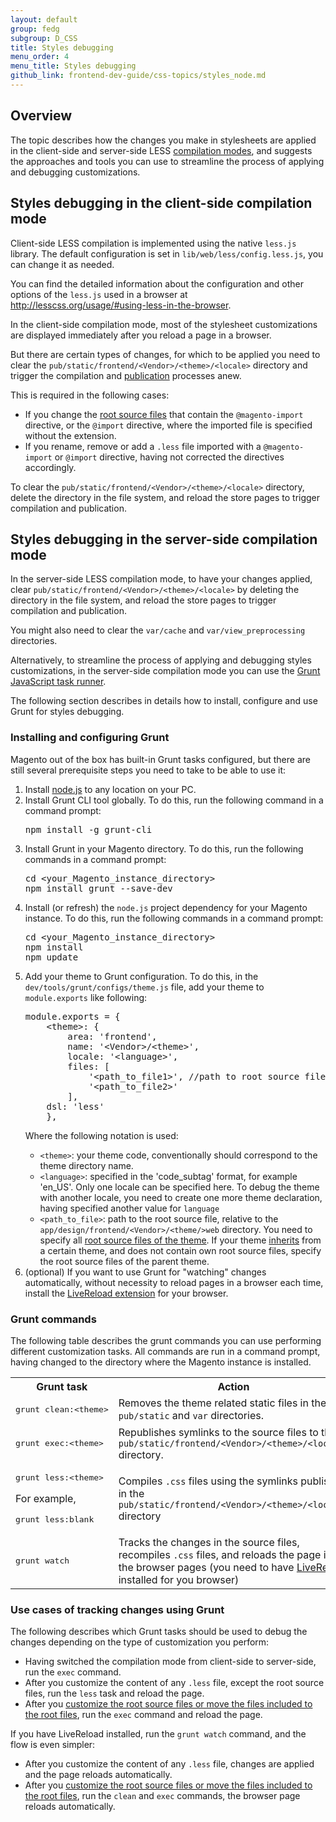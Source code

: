 ```yaml
---
layout: default
group: fedg
subgroup: D_CSS
title: Styles debugging
menu_order: 4
menu_title: Styles debugging
github_link: frontend-dev-guide/css-topics/styles_node.md
---
```


<h2>Overview</h2>

<p>
The topic describes how the changes you make in stylesheets are applied in the client-side and server-side LESS <a href="{{site.gdeurl}}frontend-dev-guide/css-topics/css-preprocess.html" target="_blank">compilation modes</a>, and suggests the approaches and tools you can use to streamline the process of applying and debugging customizations. </p>


<h2 id="css_debug_client">Styles debugging in the client-side compilation mode</h2>

Client-side LESS compilation is implemented using the native `less.js` library. The default configuration is set in <code>lib/web/less/config.less.js</code>, you can change it as needed. 

You can find the detailed information about the configuration and other options of the <code>less.js</code> used in a browser at <a href="http://lesscss.org/usage/#using-less-in-the-browser" target="_blank">http://lesscss.org/usage/#using-less-in-the-browser</a>.

In the client-side compilation mode, most of the stylesheet customizations are displayed immediately after you reload a page in a browser. 

<span id="css_exception">But there are certain types of changes</span>, for which to be applied you need to clear the <code>pub/static/frontend/&lt;Vendor&gt;/&lt;theme&gt;/&lt;locale&gt;</code> directory and trigger the compilation and <a href="{{site.gdeurl}}architecture/view/static-process.html#publish-static-view-files" target="_blank">publication</a> processes anew.

This is required in the following cases:
<ul>
<li>If you change the <a href="{{site.gdeurl}}frontend-dev-guide/css-topics/css-preprocess.html#css_preprocess_terms" target="_blank">root source files</a> that contain the <code>@magento-import</code> directive, or the <code>@import</code> directive, where the imported file is specified without the extension.</li>
<li>If you rename, remove or add a <code>.less</code> file imported with a <code>@magento-import</code> or <code>@import</code> directive, having not corrected the directives accordingly.</li>

</ul>

To clear the <code>pub/static/frontend/&lt;Vendor&gt;/&lt;theme&gt;/&lt;locale&gt;</code> directory, delete the directory in the file system, and reload the store pages to trigger compilation and publication.

<h2 id="css_debug_server">Styles debugging in the server-side compilation mode</h2>

In the server-side LESS compilation mode, to have your changes applied, clear <code>pub/static/frontend/&lt;Vendor&gt;/&lt;theme&gt;/&lt;locale&gt;</code> by deleting the directory in the file system, and reload the store pages to trigger compilation and publication. 

<div class="bs-callout bs-callout-info" id="info">
  <p>You might also need to clear the <code>var/cache</code> and <code>var/view_preprocessing</code> directories.</p>
</div>

Alternatively, to streamline the process of applying and debugging styles customizations, in the server-side compilation mode you can use the <a href="http://gruntjs.com/" target="_blank">Grunt JavaScript task runner</a>.

The following section describes in details how to install, configure and use Grunt for styles debugging.

<h3 id="grunt_prereq">Installing and configuring Grunt</h3>

Magento out of the box has built-in Grunt tasks configured, but there are still several prerequisite steps you need to take to be able to use it:

<ol>
<li>
Install <a href="https://github.com/joyent/node/wiki/installing-node.js-via-package-manager)" target="_blank">node.js</a> to any location on your PC.
</li>
<li>Install Grunt CLI tool globally. To do this, run the following command in a command prompt:<br>
<pre>
npm install -g grunt-cli
</pre>
</li>
<li>
Install Grunt in your Magento directory. To do this, run the following commands in a command prompt:<br>
<pre>
cd &lt;your_Magento_instance_directory&gt;
npm install grunt --save-dev
</pre>
</li>

<li>
Install (or refresh) the <code>node.js</code> project dependency for your Magento instance. To do this, run the following commands in a command prompt:<br>

<pre>
cd &lt;your_Magento_instance_directory&gt;
npm install
npm update
</pre>
</li>

<li>
Add your theme to Grunt configuration. To do this, in the <code>dev/tools/grunt/configs/theme.js</code> file, add your theme to <code>module.exports</code> like following:
<pre>
module.exports = {
    &lt;theme&gt;: {
        area: 'frontend',
        name: '&lt;Vendor&gt;/&lt;theme&gt;',
        locale: '&lt;language&gt;', 
        files: [
            '&lt;path_to_file1&gt;', //path to root source file
            '&lt;path_to_file2&gt;'
        ],
    dsl: 'less'
    },
</pre>




Where the following notation is used:
<ul>
<li>
<code>&lt;theme&gt;</code>: your theme code, conventionally should correspond to the theme directory name.
</li>
<li>
<code>&lt;language&gt;</code>: specified in the 'code_subtag' format, for example 'en_US'. Only one locale can be specified here. To debug the theme with another locale, you need to create one more theme declaration, having specified another value for <code>language</code>
</li>
<li>
<code>&lt;path_to_file&gt;</code>: path to the root source file, relative to the <code>app/design/frontend/&lt;Vendor&gt;/&lt;theme/&gt;web</code> directory. You need to specify all <a href="{{site.gdeurl}}frontend-dev-guide/css-topics/css-preprocess.html#css_preprocess_terms" target="_blank">root source files of the theme</a>. If your theme <a href="{{site.gdeurl}}frontend-dev-guide/themes/theme-inherit.html" target="_blank">inherits</a> from a certain theme, and does not contain own root source files, specify the root source files of the parent theme.

</li> 

</ul>
</li>
<li id="livereload">
(optional) If you want to use Grunt for "watching" changes automatically, without necessity to reload pages in a browser each time, install the <a href="http://feedback.livereload.com/knowledgebase/articles/86242-how-do-i-install-and-use-the-browser-extensions" target="_blank">LiveReload extension</a> for your browser. 

</li>
</ol>



<h3 id="grunt_commands">Grunt commands</h3>

The following table describes the grunt commands you can use performing different customization tasks. All commands are run in a command prompt, having changed to the directory where the Magento instance is installed.

<table>
<tr>
<th>
Grunt task
</th>
<th>
Action
</th>
</tr>
<tr>

<td>
<pre>
grunt clean:&lt;theme&gt;
</pre>

</td>
<td>
Removes the theme related static files in the <code>pub/static</code> and <code>var</code> directories.
</td>
</tr>
<tr>

<td>
<pre>
grunt exec:&lt;theme&gt;
</pre>

</td>
<td>
Republishes symlinks to the source files to the <code>pub/static/frontend/&lt;Vendor&gt;/&lt;theme&gt;/&lt;locale&gt;</code> directory.

</td>
</tr>
<tr>
<td>

<pre>
grunt less:&lt;theme&gt;
</pre>
For example, 
<pre>
grunt less:blank
</pre>
</td>
<td>
Compiles <code>.css</code> files using the symlinks published in the <code>pub/static/frontend/&lt;Vendor&gt;/&lt;theme&gt;/&lt;locale&gt;</code> directory
</td>
</tr>

<tr>

<td>
<pre>
grunt watch
</pre>
</td>
<td>
Tracks the changes in the source files, recompiles <code>.css</code> files, and reloads the page in the browser pages
(you need to have <a href="#livereload">LiveReload</a> installed for you browser)
</td>
</tr>
</table>

<h3>Use cases of tracking changes using Grunt</h3> 

The following describes which Grunt tasks should be used to debug the changes depending on the type of customization you perform:

<ul>
<li>Having switched the compilation mode from client-side to server-side, run the <code>exec</code> command.</li>
<li>
After you customize the content of any <code>.less</code> file, except the root source files, run the <code>less</code> task and reload the page. </li>

<li>After you <a href="#css_exception">customize the root source files or move the files included to the root files</a>, run the <code>exec</code> command and reload the page.</li>


</ul>

If you have LiveReload installed, run the <code>grunt watch</code> command, and the flow is even simpler:
<ul>
<li>
After you customize the content of any <code>.less</code> file, changes are applied and the page reloads automatically. </li>

<li>After you <a href="#css_exception">customize the root source files or move the files included to the root files</a>, run the <code>clean</code> and <code>exec</code> commands, the browser page reloads automatically.</li>

</ul>